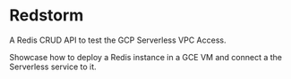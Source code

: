 # Redstorm

A Redis CRUD API to test the GCP Serverless VPC Access.

Showcase how to deploy a Redis instance in a GCE VM and connect a the Serverless service to it.

